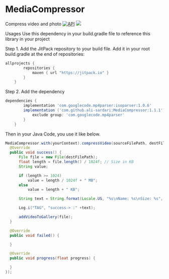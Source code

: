 # MediaCompressor
Compress video and photo
[![API](https://img.shields.io/badge/API-17%2B-brightgreen.svg?style=flat)](https://android-arsenal.com/api?level=17)
[![](https://jitpack.io/v/ali-sardari/MediaCompressor.svg)](https://jitpack.io/#ali-sardari/MediaCompressor)

Usages
Use this dependency in your build.gradle file to reference this library in your project

Step 1. Add the JitPack repository to your build file. Add it in your root build.gradle at the end of repositories:

```groovy
allprojects {
        repositories {
            maven { url "https://jitpack.io" }
        }
    }
```

Step 2. Add the dependency
```groovy
dependencies {
        implementation 'com.googlecode.mp4parser:isoparser:1.0.6'
        implementation ('com.github.ali-sardari:MediaCompressor:1.1.1') {
            exclude group: 'com.googlecode.mp4parser'
        }
    }
```

Then in your Java Code, you use it like below.

```java
MediaCompressor.with(yourContext).compressVideo(sourceFilePath, destFilePath, 640, 480, new MediaCompressor.IMediaCompressor() {
  @Override
  public void success() {
      File file = new File(destFilePath);
      float length = file.length() / 1024f; // Size in KB
      String value;

      if (length >= 1024)
          value = length / 1024f + " MB";
      else
          value = length + " KB";

      String text = String.format(Locale.US, "%s\nName: %s\nSize: %s", getString(R.string.video_compression_complete), file.getName(), value);

      Log.i("TAG", "success-> :" +text);

      addVideoToGallery(file);
  }

  @Override
  public void failed() {

  }

  @Override
  public void progress(float progress) {

  }
});
```
